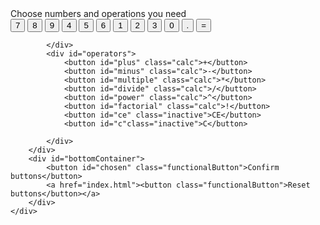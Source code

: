 <!DOCTYPE html>
<html lang="pl-PL">
<head>
	<meta charset="utf-8">
	<meta name="viewport" content="width=device-width, initial-scale=1">
	<title>Calculator</title>
	<link rel="stylesheet" type="text/css" href="../CSS/style.css">
</head>
<body>
	<div id="calculator">
		<div id="topContainer">
			<div id="startMessage">Choose numbers and operations you need</div>
			<div id="output" class="invisible"></div>
		</div>
		<div id="container">
			<div id="numbers">
				<button class="num">7</button>
				<button class="num">8</button>
				<button class="num">9</button>
				<button class="num">4</button>
				<button class="num">5</button>
				<button class="num">6</button>
				<button class="num">1</button>
				<button class="num">2</button>
				<button class="num">3</button>
				<button class="num">0</button>
				<button class="num">.</button>
				<button id="equals" class="inactive">=</button>
				
			</div>
			<div id="operators">
				<button id="plus" class="calc">+</button>
				<button id="minus" class="calc">-</button>
				<button id="multiple" class="calc">*</button>
				<button id="divide" class="calc">/</button>
				<button id="power" class="calc">^</button>
				<button id="factorial" class="calc">!</button>
				<button id="ce" class="inactive">CE</button>
				<button id="c"class="inactive">C</button>
				
			</div>
		</div>
		<div id="bottomContainer">
			<button id="chosen" class="functionalButton">Confirm buttons</button>
			<a href="index.html"><button class="functionalButton">Reset buttons</button></a>			
		</div>
	</div>
<script src="../JS/script.js"></script>
</body>
</html>
